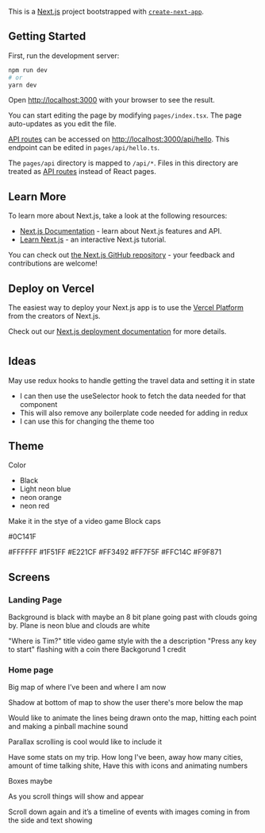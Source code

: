 This is a [Next.js](https://nextjs.org/) project bootstrapped with [`create-next-app`](https://github.com/vercel/next.js/tree/canary/packages/create-next-app).

## Getting Started

First, run the development server:

```bash
npm run dev
# or
yarn dev
```

Open [http://localhost:3000](http://localhost:3000) with your browser to see the result.

You can start editing the page by modifying `pages/index.tsx`. The page auto-updates as you edit the file.

[API routes](https://nextjs.org/docs/api-routes/introduction) can be accessed on [http://localhost:3000/api/hello](http://localhost:3000/api/hello). This endpoint can be edited in `pages/api/hello.ts`.

The `pages/api` directory is mapped to `/api/*`. Files in this directory are treated as [API routes](https://nextjs.org/docs/api-routes/introduction) instead of React pages.

## Learn More

To learn more about Next.js, take a look at the following resources:

- [Next.js Documentation](https://nextjs.org/docs) - learn about Next.js features and API.
- [Learn Next.js](https://nextjs.org/learn) - an interactive Next.js tutorial.

You can check out [the Next.js GitHub repository](https://github.com/vercel/next.js/) - your feedback and contributions are welcome!

## Deploy on Vercel

The easiest way to deploy your Next.js app is to use the [Vercel Platform](https://vercel.com/new?utm_medium=default-template&filter=next.js&utm_source=create-next-app&utm_campaign=create-next-app-readme) from the creators of Next.js.

Check out our [Next.js deployment documentation](https://nextjs.org/docs/deployment) for more details.

#

## Ideas

May use redux hooks to handle getting the travel data and setting it in state
- I can then use the useSelector hook to fetch the data needed for that component
- This will also remove any boilerplate code needed for adding in redux
- I can use this for changing the theme too

## Theme

Color

- Black
- Light neon blue
- neon orange
- neon red

Make it in the stye of a video game
Block caps

#0C141F

#FFFFFF
#1F51FF
#E221CF
#FF3492
#FF7F5F
#FFC14C
#F9F871

## Screens

### Landing Page

Background is black with maybe an 8 bit plane going past with clouds going by. Plane is neon blue and clouds are white

"Where is Tim?" title video game style with the a description "Press any key to start" flashing with a coin there
Backgorund
1 credit

### Home page

Big map of where I’ve been and where I am now

Shadow at bottom of map to show the user there's more below the map

Would like to animate the lines being drawn onto the map, hitting each point and making a pinball machine sound

Parallax scrolling is cool would like to include it

Have some stats on my trip. How long I've been, away how many cities, amount of time talking shite,
Have this with icons and animating numbers

Boxes maybe

As you scroll things will show and appear

Scroll down again and it’s a timeline of events with images coming in from the side and text showing
